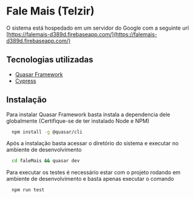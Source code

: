 # Fale Mais (Telzir)

O sistema está hospedado em um servidor do Google com a seguinte url [https://falemais-d389d.firebaseapp.com/](https://falemais-d389d.firebaseapp.com/)

## Tecnologias utilizadas

- [Quasar Framework](https://quasar.dev/)
- [Cypress](https://www.cypress.io/)

## Instalação

Para instalar Quasar Framework basta instala a dependencia dele globalmente (Certifique-se de ter instalado Node e NPM)

```bash
  npm install -g @quasar/cli
```

Após a instalação basta acessar o diretório do sistema e executar no ambiente de desenvolvimento

```bash
  cd faleMais && quasar dev
```

Para executar os testes é necessário estar com o projeto rodando em ambiente de desenvolvimento e basta apenas executar o comando

```bash
  npm run test
```
